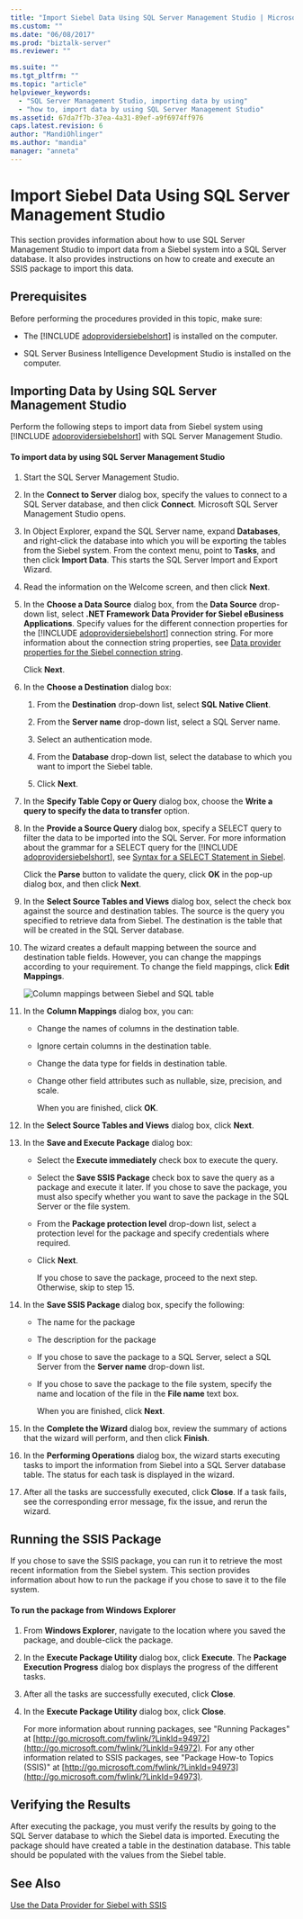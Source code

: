 ```yaml
---
title: "Import Siebel Data Using SQL Server Management Studio | Microsoft Docs"
ms.custom: ""
ms.date: "06/08/2017"
ms.prod: "biztalk-server"
ms.reviewer: ""

ms.suite: ""
ms.tgt_pltfrm: ""
ms.topic: "article"
helpviewer_keywords: 
  - "SQL Server Management Studio, importing data by using"
  - "how to, import data by using SQL Server Management Studio"
ms.assetid: 67da7f7b-37ea-4a31-89ef-a9f6974ff976
caps.latest.revision: 6
author: "MandiOhlinger"
ms.author: "mandia"
manager: "anneta"
---
```

# Import Siebel Data Using SQL Server Management Studio
This section provides information about how to use SQL Server Management Studio to import data from a Siebel system into a SQL Server database. It also provides instructions on how to create and execute an SSIS package to import this data.  
  
## Prerequisites  
 Before performing the procedures provided in this topic, make sure:  
  
- The [!INCLUDE [adoprovidersiebelshort](../../includes/adoprovidersiebelshort-md.md)] is installed on the computer.  
  
- SQL Server Business Intelligence Development Studio is installed on the computer.  
  
## Importing Data by Using SQL Server Management Studio  
 Perform the following steps to import data from Siebel system using [!INCLUDE [adoprovidersiebelshort](../../includes/adoprovidersiebelshort-md.md)] with SQL Server Management Studio.  
  
#### To import data by using SQL Server Management Studio  
  
1. Start the SQL Server Management Studio.  
  
2. In the **Connect to Server** dialog box, specify the values to connect to a SQL Server database, and then click **Connect**. Microsoft SQL Server Management Studio opens.  
  
3. In Object Explorer, expand the SQL Server name, expand **Databases**, and right-click the database into which you will be exporting the tables from the Siebel system. From the context menu, point to **Tasks**, and then click **Import Data**. This starts the SQL Server Import and Export Wizard.  
  
4. Read the information on the Welcome screen, and then click **Next**.  
  
5. In the <strong>Choose a Data Source</strong> dialog box, from the <strong>Data Source</strong> drop-down list, select <strong>.NET Framework Data Provider for Siebel eBusiness Applications</strong>. Specify values for the different connection properties for the [!INCLUDE [adoprovidersiebelshort](../../includes/adoprovidersiebelshort-md.md)] connection string. For more information about the connection string properties, see [Data provider properties for the Siebel connection string](../../adapters-and-accelerators/adapter-siebel/data-provider-properties-for-the-siebel-connection-string.md).  
  
    Click **Next**.  
  
6. In the **Choose a Destination** dialog box:  
  
   1.  From the **Destination** drop-down list, select **SQL Native Client**.  
  
   2.  From the **Server name** drop-down list, select a SQL Server name.  
  
   3.  Select an authentication mode.  
  
   4.  From the **Database** drop-down list, select the database to which you want to import the Siebel table.  
  
   5.  Click **Next**.  
  
7. In the **Specify Table Copy or Query** dialog box, choose the **Write a query to specify the data to transfer** option.  
  
8. In the <strong>Provide a Source Query</strong> dialog box, specify a SELECT query to filter the data to be imported into the SQL Server. For more information about the grammar for a SELECT query for the [!INCLUDE [adoprovidersiebelshort](../../includes/adoprovidersiebelshort-md.md)], see [Syntax for a SELECT Statement in Siebel](../../adapters-and-accelerators/adapter-siebel/syntax-for-a-select-statement-in-siebel.md).  
  
    Click the **Parse** button to validate the query, click **OK** in the pop-up dialog box, and then click **Next**.  
  
9. In the **Select Source Tables and Views** dialog box, select the check box against the source and destination tables. The source is the query you specified to retrieve data from Siebel. The destination is the table that will be created in the SQL Server database.  
  
10. The wizard creates a default mapping between the source and destination table fields. However, you can change the mappings according to your requirement. To change the field mappings, click **Edit Mappings**.  
  
     ![Column mappings between Siebel and SQL table](../../adapters-and-accelerators/adapter-siebel/media/a3047801-3fa6-496b-91d8-3888dfbb0169.gif "a3047801-3fa6-496b-91d8-3888dfbb0169")  
  
11. In the **Column Mappings** dialog box, you can:  
  
    -   Change the names of columns in the destination table.  
  
    -   Ignore certain columns in the destination table.  
  
    -   Change the data type for fields in destination table.  
  
    -   Change other field attributes such as nullable, size, precision, and scale.  
  
         When you are finished, click **OK**.  
  
12. In the **Select Source Tables and Views** dialog box, click **Next**.  
  
13. In the **Save and Execute Package** dialog box:  
  
    - Select the **Execute immediately** check box to execute the query.  
  
    - Select the **Save SSIS Package** check box to save the query as a package and execute it later. If you chose to save the package, you must also specify whether you want to save the package in the SQL Server or the file system.  
  
    - From the **Package protection level** drop-down list, select a protection level for the package and specify credentials where required.  
  
    - Click **Next**.  
  
      If you chose to save the package, proceed to the next step. Otherwise, skip to step 15.  
  
14. In the **Save SSIS Package** dialog box, specify the following:  
  
    -   The name for the package  
  
    -   The description for the package  
  
    -   If you chose to save the package to a SQL Server, select a SQL Server from the **Server name** drop-down list.  
  
    -   If you chose to save the package to the file system, specify the name and location of the file in the **File name** text box.  
  
         When you are finished, click **Next**.  
  
15. In the **Complete the Wizard** dialog box, review the summary of actions that the wizard will perform, and then click **Finish**.  
  
16. In the **Performing Operations** dialog box, the wizard starts executing tasks to import the information from Siebel into a SQL Server database table. The status for each task is displayed in the wizard.  
  
17. After all the tasks are successfully executed, click **Close**. If a task fails, see the corresponding error message, fix the issue, and rerun the wizard.  
  
## Running the SSIS Package  
 If you chose to save the SSIS package, you can run it to retrieve the most recent information from the Siebel system. This section provides information about how to run the package if you chose to save it to the file system.  
  
#### To run the package from Windows Explorer  
  
1. From **Windows Explorer**, navigate to the location where you saved the package, and double-click the package.  
  
2. In the **Execute Package Utility** dialog box, click **Execute**. The **Package Execution Progress** dialog box displays the progress of the different tasks.  
  
3. After all the tasks are successfully executed, click **Close**.  
  
4. In the **Execute Package Utility** dialog box, click **Close**.  
  
   For more information about running packages, see "Running Packages" at [http://go.microsoft.com/fwlink/?LinkId=94972](http://go.microsoft.com/fwlink/?LinkId=94972). For any other information related to SSIS packages, see "Package How-to Topics (SSIS)" at [http://go.microsoft.com/fwlink/?LinkId=94973](http://go.microsoft.com/fwlink/?LinkId=94973).  
  
## Verifying the Results  
 After executing the package, you must verify the results by going to the SQL Server database to which the Siebel data is imported. Executing the package should have created a table in the destination database. This table should be populated with the values from the Siebel table.  
  
## See Also  
 [Use the Data Provider for Siebel with SSIS](../../adapters-and-accelerators/adapter-siebel/use-the-data-provider-for-siebel-with-ssis.md)